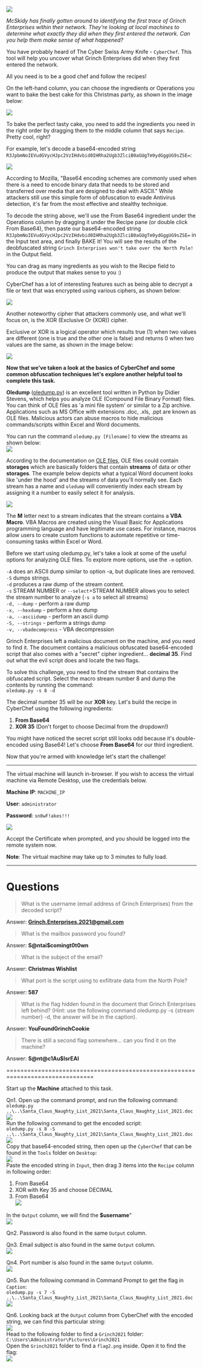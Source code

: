 ![](./res/sample1.png)

_McSkidy has finally gotten around to identifying the first trace of Grinch Enterprises within their network. They're looking at local machines to determine what exactly they did when they first entered the network. Can you help them make sense of what happened?_

You have probably heard of The Cyber Swiss Army Knife - `CyberChef`. This tool will help you uncover what Grinch Enterprises did when they first entered the network.

All you need is to be a good chef and follow the recipes! 

On the left-hand column, you can choose the ingredients or Operations you want to bake the best cake for this Christmas party, as shown in the image below:
 
![](./res/sample2.png)

To bake the perfect tasty cake, you need to add the ingredients you need in the right order by dragging them to the middle column that says `Recipe`. Pretty cool, right? 

For example, let's decode a base64-encoded string `R3JpbmNoIEVudGVycHJpc2VzIHdvbid0IHRha2Ugb3ZlciB0aGUgTm9ydGggUG9sZSE=`:

![](./res/sample3.png)

According to Mozilla, "Base64 encoding schemes are commonly used when there is a need to encode binary data that needs to be stored and transferred over media that are designed to deal with ASCII."  While attackers still use this simple form of obfuscation to evade Antivirus detection, it's far from the most effective and stealthy technique.

To decode the string above, we'll use the From Base64 ingredient under the Operations column by dragging it under the Recipe pane (or double click From Base64), then paste our base64-encoded string `R3JpbmNoIEVudGVycHJpc2VzIHdvbid0IHRha2Ugb3ZlciB0aGUgTm9ydGggUG9sZSE=` in the Input text area, and finally BAKE it! You will see the results of the deobfuscated string `Grinch Enterprises won't take over the North Pole!` in the Output field. 

You can drag as many ingredients as you wish to the Recipe field to produce the output that makes sense to you :)

CyberChef has a lot of interesting features such as being able to decrypt a file or text that was encrypted using various ciphers, as shown below:

![](./res/sample4.png)

Another noteworthy cipher that attackers commonly use, and what we'll focus on, is the XOR (Exclusive Or (XOR)) cipher.

Exclusive or XOR is a logical operator which results true (1) when two values are different (one is true and the other one is false) and returns 0 when two values are the same, as shown in the image below:

![](./res/sample5.png)

**Now that we've taken a look at the basics of CyberChef and some common obfuscation techniques let's explore another helpful tool to complete this task.**

**Oledump** ([oledump.py](https://blog.didierstevens.com/programs/oledump-py/)) is an excellent tool written in Python by Didier Stevens, which helps you analyze OLE (Compound File Binary Format) files. You can think of OLE files as 'a mini file system' or similar to a Zip archive. Applications such as MS Office with extensions .doc, .xls, .ppt are known as OLE files. Malicious actors can abuse macros to hide malicious commands/scripts within Excel and Word documents.

You can run the command `oledump.py [Filename]` to view the streams as shown below:  
![](./res/sample6.png)

According to the documentation on [OLE files](https://olefile.readthedocs.io/en/latest/OLE_Overview.html), OLE files could contain **storages** which are basically folders that contain **streams** of data or other **storages**. The example below depicts what a typical Word document looks like 'under the hood' and the streams of data you'll normally see. Each stream has a name and `oledump` will conveniently index each stream by assigning it a number to easily select it for analysis.

![](./res/sample7.png)

The **M** letter next to a stream indicates that the stream contains a **VBA Macro**. VBA Macros are created using the Visual Basic for Applications programming language and have legitimate use cases. For instance, macros allow users to create custom functions to automate repetitive or time-consuming tasks within Excel or Word.

Before we start using oledump.py, let's take a look at some of the useful options for analyzing OLE files. To explore more options, use the `-m` option.

`-A` does an ASCII dump similar to option -a, but duplicate lines are removed.  
`-S` dumps strings.  
`-d` produces a raw dump of the stream content.  
`-s` STREAM NUMBER or `--select`=STREAM NUMBER allows you to select the stream number to analyze (`-s a` to select all streams)  
`-d, --dump` - perform a raw dump  
`-x, --hexdump` - perform a hex dump  
`-a, --asciidump` - perform an ascii dump  
`-S, --strings` - perform a strings dump  
`-v, --vbadecompress` - VBA decompression  

Grinch Enterprises left a malicious document on the machine, and you need to find it. The document contains a malicious obfuscated base64-encoded script that also comes with a "secret" cipher ingredient... **decimal 35**. Find out what the evil script does and locate the two flags.

To solve this challenge, you need to find the stream that contains the obfuscated script. Select the macro stream number 8 and dump the contents by running the command:  
`oledump.py -s 8 -d`

The decimal number 35 will be our **XOR** key. Let's build the recipe in CyberChef using the following ingredients:  
1. **From Base64**
2. **XOR 35** (Don't forget to choose Decimal from the dropdown!)

You might have noticed the secret script still looks odd because it's double-encoded using Base64! Let's choose **From Base64** for our third ingredient. 

Now that you're armed with knowledge let's start the challenge!

---

The virtual machine will launch in-browser. If you wish to access the virtual machine via Remote Desktop, use the credentials below. 

**Machine IP**: `MACHINE_IP`

**User**: `administrator`

**Password**: `sn0wF!akes!!!`

![](./res/sample8.png)

Accept the Certificate when prompted, and you should be logged into the remote system now.

**Note**: The virtual machine may take up to 3 minutes to fully load.

---
# Questions

> What is the username (email address of Grinch Enterprises) from the decoded script?

Answer: **Grinch.Enterprises.2021@gmail.com**

> What is the mailbox password you found?

Answer: **S@ntai$comingt0t0wn**

> What is the subject of the email?

Answer: **Christmas Wishlist**

> What port is the script using to exfiltrate data from the North Pole?

Answer: **587**

> What is the flag hidden found in the document that Grinch Enterprises left behind? (Hint: use the following command oledump.py -s {stream number} -d, the answer will be in the caption).

Answer: **YouFoundGrinchCookie**

> There is still a second flag somewhere... can you find it on the machine?

Answer: **S@nt@c1Au$IsrEAl**

===============================================================================

Start up the **Machine** attached to this task.

Qn1. Open up the command prompt, and run the following command:  
`oledump.py ..\..\Santa_Claus_Naughty_List_2021\Santa_Claus_Naughty_List_2021.doc`  
![](./res/answer1.png)  
Run the following command to get the encoded script:  
`oledump.py -s 8 -S ..\..\Santa_Claus_Naughty_List_2021\Santa_Claus_Naughty_List_2021.doc`  
![](./res/answer2.png)  
Copy that base64-encoded string, then open up the `CyberChef` that can be found in the `Tools` folder on `Desktop`:  
![](./res/answer3.png)  
Paste the encoded string in `Input`, then drag 3 items into the `Recipe` column in following order:  
1. From Base64
2. XOR with Key 35 and choose DECIMAL
3. From Base64  
![](./res/answer4.png)

In the `Output` column, we will find the **$username**"  
![](./res/answer5.png)

Qn2. Password is also found in the same `Output` column.

Qn3. Email subject is also found in the same `Output` column.  
![](./res/answer6.png)

Qn4. Port number is also found in the same `Output` column.  
![](./res/answer7.png)

Qn5. Run the following command in Command Prompt to get the flag in `Caption`:  
`oledump.py -s 7 -S ..\..\Santa_Claus_Naughty_List_2021\Santa_Claus_Naughty_List_2021.doc`  
![](./res/answer8.png)

Qn6. Looking back at the `Output` column from CyberChef with the encoded string, we can find this particular string:  
![](./res/answer9.png)  
Head to the following folder to find a `Grinch2021` folder:  
`C:\Users\Administrator\Pictures\Grinch2021`  
Open the `Grinch2021` folder to find a `flag2.png` inside. Open it to find the flag:  
![](./res/answer10.png)

